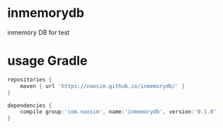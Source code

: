 # inmemorydb
inmemory DB for test

# usage Gradle
```groovy
repositories {
    maven { url 'https://naosim.github.io/inmemorydb/' }
}

dependencies {
    compile group:'com.naosim', name:'inmemorydb', version:'0.1.0'
}
```